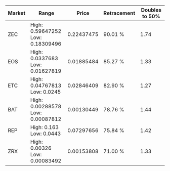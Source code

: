 | Market | Range | Price| Retracement | Doubles to 50% |
| --- | --- | --- | --- | --- |
| ZEC | High: 0.59647252<br />Low: 0.18309496 | 0.22437475 | 90.01 % | 1.74 |
| EOS | High: 0.0337683<br />Low: 0.01627819 | 0.01885484 | 85.27 % | 1.33 |
| ETC | High: 0.04767813<br />Low: 0.0245 | 0.02846409 | 82.90 % | 1.27 |
| BAT | High: 0.00288578<br />Low: 0.00087812 | 0.00130449 | 78.76 % | 1.44 |
| REP | High: 0.163<br />Low: 0.0443 | 0.07297656 | 75.84 % | 1.42 |
| ZRX | High: 0.00326<br />Low: 0.00083492 | 0.00153808 | 71.00 % | 1.33 |
